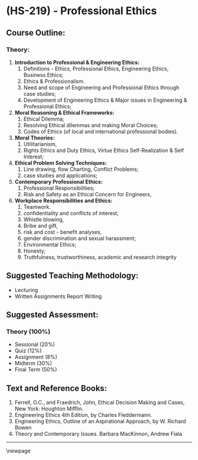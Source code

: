 # **(HS-219) - Professional Ethics**

## **Course Outline:**

### **Theory:** 

1. **Introduction to Professional & Engineering Ethics:**
   1. Definitions - Ethics, Professional Ethics, Engineering Ethics, Business Ethics;
   2. Ethics & Professionalism.
   3. Need and scope of Engineering and Professional Ethics through case studies; 
   4. Development of Engineering Ethics & Major issues in Engineering & Professional Ethics;
2. **Moral Reasoning & Ethical Frameworks:** 
   1. Ethical Dilemma; 
   2. Resolving Ethical dilemmas and making Moral Choices; 
   3. Codes of Ethics (of local and international professional bodies). 
3. **Moral Theories:** 
   1. Utilitarianism, 
   2. Rights Ethics and Duty Ethics, Virtue Ethics Self-Realization & Self Interest; 
4. **Ethical Problem Solving Techniques:** 
   1. Line drawing, flow Charting, Conflict Problems; 
   2. case studies and applications; 
5. **Contemporary Professional Ethics:** 
   1. Professional Responsibilities; 
   2. Risk and Safety as an Ethical Concern for Engineers, 
6. **Workplace Responsibilities and Ethics:** 
   1. Teamwork. 
   2. confidentiality and conflicts of interest, 
   3. Whistle blowing, 
   4. Bribe and gift, 
   5. risk and cost - benefit analyses, 
   6. gender discrimination and sexual harassment; 
   7. Environmental Ethics; 
   9. Honesty; 
   10. Truthfulness, trustworthiness, academic and research integrity

## **Suggested Teaching Methodology:**

- Lecturing
- Written Assignments Report Writing

## **Suggested Assessment:**

### **Theory (100%)**

- Sessional (20%)
- Quiz (12%)
- Assignment (8%)
- Midterm (30%)
- Final Term (50%)
## **Text and Reference Books:**

1. Ferrell, O.C., and Fraedrich, John, Ethical Decision Making and Cases, New York: Houghton Mifflin.
2. Engineering Ethics 4th Edition, by Charles Fleddermann.
3. Engineering Ethics, Outline of an Aspirational Approach, by W. Richard Bowen
4. Theory and Contemporary Issues. Barbara MacKinnon, Andrew Fiala

___
\newpage